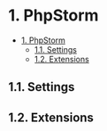 # 1. PhpStorm

<!-- TOC -->

- [1. PhpStorm](#1-phpstorm)
    - [1.1. Settings](#11-settings)
    - [1.2. Extensions](#12-extensions)

<!-- /TOC -->

## 1.1. Settings

## 1.2. Extensions